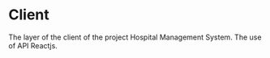 # Client 

The layer of the client of the project Hospital Management System. The use of API Reactjs.

